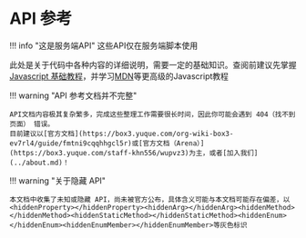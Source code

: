 # API 参考

!!! info "这是服务端API"
    这些API仅在服务端脚本使用

此处是关于代码中各种内容的详细说明，需要一定的基础知识。查阅前建议先掌握 [Javascript 基础教程](../learn/js/index.md)，并学习[MDN](https://developer.mozilla.org/zh-CN/docs/Web/JavaScript/Reference)等更高级的Javascript教程

!!! warning "API 参考文档并不完整"

    API文档内容极其复杂繁多，完成这些整理工作需要很长时间，因此你可能会遇到 404（找不到页面） 错误。  
    目前建议以[官方文档](https://box3.yuque.com/org-wiki-box3-ev7rl4/guide/fmtni9cqqhhgcl5r)或[官方文档（Arena）](https://box3.yuque.com/staff-khn556/wupvz3)为主，或者[加入我们](../about.md)！

!!! warning "关于隐藏 API"

    本文档中收集了未知或隐藏 API，尚未被官方公布，具体含义可能与本文档可能存在偏差，以<hiddenProperty></hiddenProperty><hiddenArg></hiddenArg><hiddenMethod></hiddenMethod><hiddenStaticMethod></hiddenStaticMethod><hiddenEnum></hiddenEnum><hiddenEnumMember></hiddenEnumMember>等灰色标识
